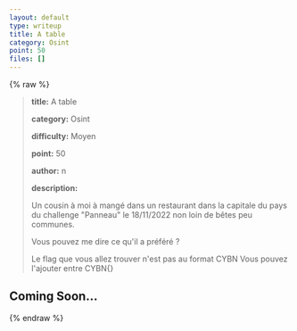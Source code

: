 ```yaml
---
layout: default
type: writeup
title: A table
category: Osint
point: 50
files: []
---
```


{% raw %}
> **title:** A table
>
> **category:** Osint
>
> **difficulty:** Moyen
>
> **point:** 50
>
> **author:** n
>
> **description:**
>
> Un cousin à moi à mangé dans un restaurant dans la capitale du pays du challenge "Panneau" le 18/11/2022 non loin de bêtes peu communes.
>
> Vous pouvez me dire ce qu'il a préféré ?
>
> Le flag que vous allez trouver n'est pas au format CYBN Vous pouvez l'ajouter entre CYBN{}

## Coming Soon...

{% endraw %}

